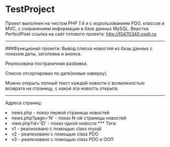 TestProject
===
Проект выполнен на чистом PHP 7.4 и с исрользованием PDO, классов и MVC,
с сохранением информации в базе данных MySQL.
Верстка PerfectPixel
ссылка на сайт готового проекта:
<http://f0470340.xsph.ru>
***
###Функционал проекта:
Вывод списка новостей из базы данных с показом даты, заголовка и анонса.

Реализована постраничная разбивка.

Список отсортирован по дате(новые наверху).

Можно открыть полный текст каждой новости с возможностью возврата на страницу, с какой эта новость открыта.
***

Адреса страниц:

<li> news.php - показ первой страницы новостей
<li> news.php?page='N' - показ N-ой страницы новостей
<li> view.php?id='ID' - показ одной новости
 ***
  Тэги:
<li> v1 - реализовано с помощью class mysqli
<li> v2 - реализовано с помощью class PDO
<li> v3 - реализовано с помощью class PDO и ООП
